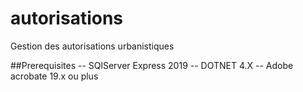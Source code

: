 # autorisations
Gestion des autorisations urbanistiques

##Prerequisites
-- SQlServer Express 2019
-- DOTNET 4.X
-- Adobe acrobate 19.x ou plus
